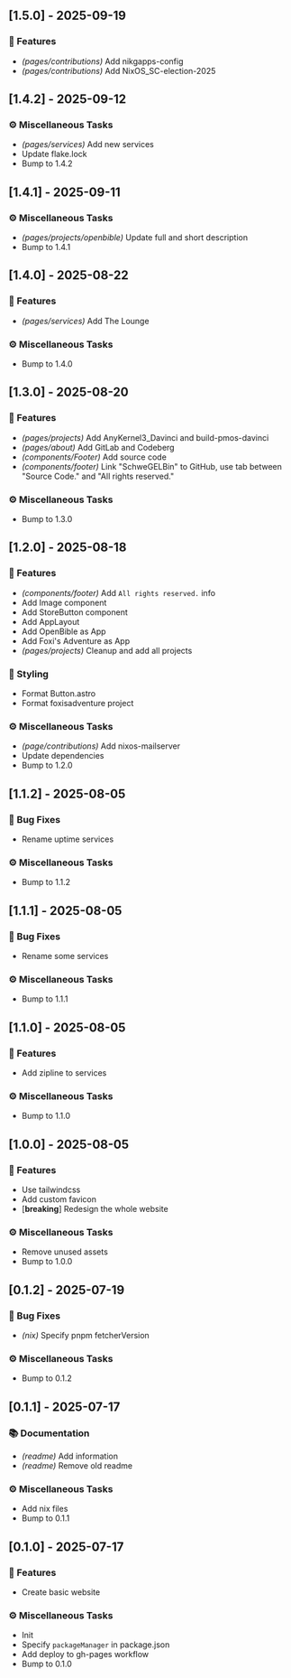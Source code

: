 ## [1.5.0] - 2025-09-19

### 🚀 Features

- *(pages/contributions)* Add nikgapps-config
- *(pages/contributions)* Add NixOS_SC-election-2025
## [1.4.2] - 2025-09-12

### ⚙️ Miscellaneous Tasks

- *(pages/services)* Add new services
- Update flake.lock
- Bump to 1.4.2
## [1.4.1] - 2025-09-11

### ⚙️ Miscellaneous Tasks

- *(pages/projects/openbible)* Update full and short description
- Bump to 1.4.1
## [1.4.0] - 2025-08-22

### 🚀 Features

- *(pages/services)* Add The Lounge

### ⚙️ Miscellaneous Tasks

- Bump to 1.4.0
## [1.3.0] - 2025-08-20

### 🚀 Features

- *(pages/projects)* Add AnyKernel3_Davinci and build-pmos-davinci
- *(pages/about)* Add GitLab and Codeberg
- *(components/Footer)* Add source code
- *(components/footer)* Link "SchweGELBin" to GitHub, use tab between "Source Code." and "All rights reserved."

### ⚙️ Miscellaneous Tasks

- Bump to 1.3.0
## [1.2.0] - 2025-08-18

### 🚀 Features

- *(components/footer)* Add `All rights reserved.` info
- Add Image component
- Add StoreButton component
- Add AppLayout
- Add OpenBible as App
- Add Foxi's Adventure as App
- *(pages/projects)* Cleanup and add all projects

### 🎨 Styling

- Format Button.astro
- Format foxisadventure project

### ⚙️ Miscellaneous Tasks

- *(page/contributions)* Add nixos-mailserver
- Update dependencies
- Bump to 1.2.0
## [1.1.2] - 2025-08-05

### 🐛 Bug Fixes

- Rename uptime services

### ⚙️ Miscellaneous Tasks

- Bump to 1.1.2
## [1.1.1] - 2025-08-05

### 🐛 Bug Fixes

- Rename some services

### ⚙️ Miscellaneous Tasks

- Bump to 1.1.1
## [1.1.0] - 2025-08-05

### 🚀 Features

- Add zipline to services

### ⚙️ Miscellaneous Tasks

- Bump to 1.1.0
## [1.0.0] - 2025-08-05

### 🚀 Features

- Use tailwindcss
- Add custom favicon
- [**breaking**] Redesign the whole website

### ⚙️ Miscellaneous Tasks

- Remove unused assets
- Bump to 1.0.0
## [0.1.2] - 2025-07-19

### 🐛 Bug Fixes

- *(nix)* Specify pnpm fetcherVersion

### ⚙️ Miscellaneous Tasks

- Bump to 0.1.2
## [0.1.1] - 2025-07-17

### 📚 Documentation

- *(readme)* Add information
- *(readme)* Remove old readme

### ⚙️ Miscellaneous Tasks

- Add nix files
- Bump to 0.1.1
## [0.1.0] - 2025-07-17

### 🚀 Features

- Create basic website

### ⚙️ Miscellaneous Tasks

- Init
- Specify `packageManager` in package.json
- Add deploy to gh-pages workflow
- Bump to 0.1.0
